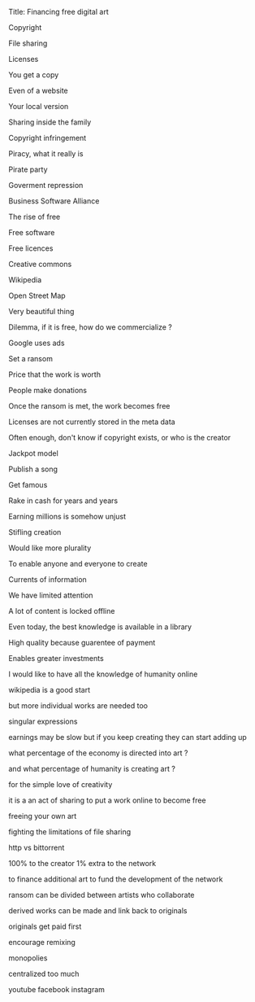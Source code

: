 Title: Financing free digital art

Copyright

File sharing

Licenses

You get a copy

Even of a website

Your local version



Sharing inside the family

Copyright infringement

Piracy, what it really is

Pirate party

Goverment repression

Business Software Alliance

The rise of free

Free software

Free licences

Creative commons

Wikipedia

Open Street Map

Very beautiful thing

Dilemma, if it is free, how do we commercialize ?

Google uses ads



Set a ransom

Price that the work is worth

People make donations 

Once the ransom is met, the work becomes free


Licenses are not currently stored in the meta data


Often enough, don't know if copyright exists, or who is the creator



Jackpot model

Publish a song

Get famous

Rake in cash for years and years


Earning millions is somehow unjust


Stifling creation


Would like more plurality

To enable anyone and everyone to create


Currents of information

We have limited attention



A lot of content is locked offline

Even today, the best knowledge is available in a library

High quality because guarentee of payment

Enables greater investments


I would like to have all the knowledge of humanity online

wikipedia is a good start

but more individual works are needed too

singular expressions


earnings may be slow
but if you keep creating they can start adding up

what percentage of the economy is directed into art ?

and what percentage of humanity is creating art ?

for the simple love of creativity

it is a an act of sharing to put a work online to become free

freeing your own art




fighting the limitations of file sharing

http vs bittorrent






100% to the creator
1% extra to the network

to finance additional art
to fund the development of the network


ransom can be divided between artists who collaborate




derived works can be made and link back to originals

originals get paid first


encourage remixing



monopolies

centralized too much

youtube
facebook
instagram



